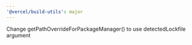 ```yaml
---
'@vercel/build-utils': major
---
```


Change getPathOverrideForPackageManager() to use detectedLockfile argument

